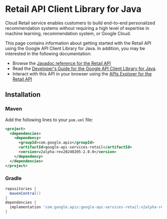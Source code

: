 # Retail API Client Library for Java

Cloud Retail service enables customers to build end-to-end personalized recommendation systems without requiring a high level of expertise in machine learning, recommendation system, or Google Cloud.

This page contains information about getting started with the Retail API
using the Google API Client Library for Java. In addition, you may be interested
in the following documentation:

* Browse the [Javadoc reference for the Retail API][javadoc]
* Read the [Developer's Guide for the Google API Client Library for Java][google-api-client].
* Interact with this API in your browser using the [APIs Explorer for the Retail API][api-explorer]

## Installation

### Maven

Add the following lines to your `pom.xml` file:

```xml
<project>
  <dependencies>
    <dependency>
      <groupId>com.google.apis</groupId>
      <artifactId>google-api-services-retail</artifactId>
      <version>v2alpha-rev20240205-2.0.0</version>
    </dependency>
  </dependencies>
</project>
```

### Gradle

```gradle
repositories {
  mavenCentral()
}
dependencies {
  implementation 'com.google.apis:google-api-services-retail:v2alpha-rev20240205-2.0.0'
}
```

[javadoc]: https://googleapis.dev/java/google-api-services-retail/latest/index.html
[google-api-client]: https://github.com/googleapis/google-api-java-client/
[api-explorer]: https://developers.google.com/apis-explorer/#p/retail/v1/
